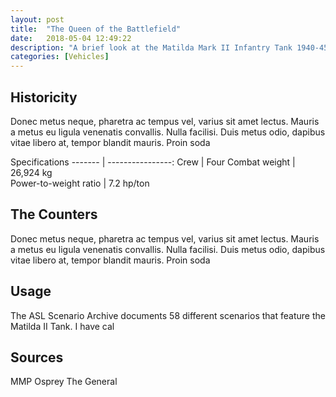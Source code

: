 ```yaml
---
layout: post
title:  "The Queen of the Battlefield"
date:   2018-05-04 12:49:22
description: "A brief look at the Matilda Mark II Infantry Tank 1940-45"
categories: [Vehicles]
---
```




Historicity
-------

Donec metus neque, pharetra ac tempus vel, varius sit amet lectus. Mauris a metus eu ligula venenatis convallis. Nulla facilisi. Duis metus odio, dapibus vitae libero at, tempor blandit mauris. Proin soda

Specifications 
------- | ----------------:
Crew  | Four
Combat weight  | 26,924 kg      
Power-to-weight ratio   | 7.2 hp/ton


The Counters
-------

Donec metus neque, pharetra ac tempus vel, varius sit amet lectus. Mauris a metus eu ligula venenatis convallis. Nulla facilisi. Duis metus odio, dapibus vitae libero at, tempor blandit mauris. Proin soda


Usage
-------

The ASL Scenario Archive documents 58 different scenarios that feature the Matilda II Tank. I have cal

Sources
-------

MMP
Osprey
The General
